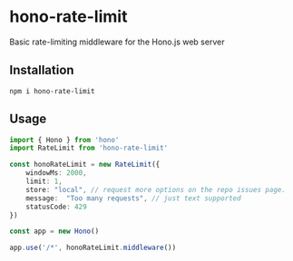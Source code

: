 # hono-rate-limit
Basic rate-limiting middleware for the Hono.js web server

## Installation
```
npm i hono-rate-limit
```

## Usage
```typescript
import { Hono } from 'hono'
import RateLimit from 'hono-rate-limit'

const honoRateLimit = new RateLimit({
    windowMs: 2000,
    limit: 1, 
    store: "local", // request more options on the repo issues page.
    message:  "Too many requests", // just text supported
    statusCode: 429
})

const app = new Hono()

app.use('/*', honoRateLimit.middleware())
```